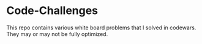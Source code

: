 # Code-Challenges
This repo contains various white board problems that I solved in codewars. They may or may not be fully optimized.
